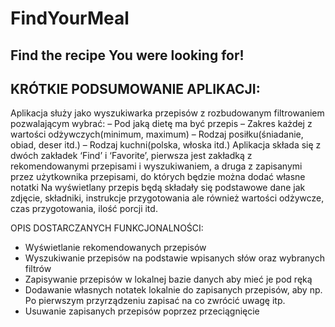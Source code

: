 # FindYourMeal
## Find the recipe You were looking for!

## KRÓTKIE PODSUMOWANIE APLIKACJI:
Aplikacja służy jako wyszukiwarka przepisów z rozbudowanym filtrowaniem pozwalającym wybrać:
– Pod jaką dietę ma być przepis
– Zakres każdej z wartości odżywczych(minimum, maximum)
– Rodzaj posiłku(śniadanie, obiad, deser itd.)
– Rodzaj kuchni(polska, włoska itd.)
Aplikacja składa się z dwóch zakładek ‘Find’ i ‘Favorite’, pierwsza jest zakładką z rekomendowanymi przepisami i
wyszukiwaniem, a druga z zapisanymi przez użytkownika przepisami, do których będzie można dodać własne
notatki
Na wyświetlany przepis będą składały się podstawowe dane jak zdjęcie, składniki, instrukcje przygotowania ale
również wartości odżywcze, czas przygotowania, ilość porcji itd.

OPIS DOSTARCZANYCH FUNKCJONALNOŚCI:

- Wyświetlanie rekomendowanych przepisów
- Wyszukiwanie przepisów na podstawie wpisanych słów oraz wybranych filtrów
- Zapisywanie przepisów w lokalnej bazie danych aby mieć je pod ręką
- Dodawanie własnych notatek lokalnie do zapisanych przepisów, aby np. Po pierwszym przyrządzeniu zapisać na co zwrócić uwagę itp.
- Usuwanie zapisanych przepisów poprzez przeciągnięcie

